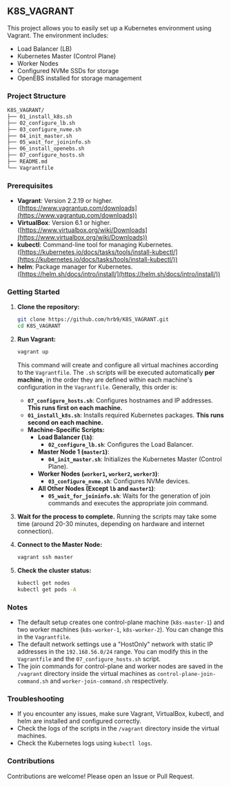 ## K8S_VAGRANT

This project allows you to easily set up a Kubernetes environment using Vagrant. The environment includes:

  * Load Balancer (LB)
  * Kubernetes Master (Control Plane)
  * Worker Nodes
  * Configured NVMe SSDs for storage
  * OpenEBS installed for storage management

### Project Structure
 ```bash
K8S_VAGRANT/
├── 01_install_k8s.sh
├── 02_configure_lb.sh
├── 03_configure_nvme.sh
├── 04_init_master.sh
├── 05_wait_for_joininfo.sh
├── 06_install_openebs.sh
├── 07_configure_hosts.sh
├── README.md
└── Vagrantfile
   ```

### Prerequisites

  * **Vagrant**: Version 2.2.19 or higher. ([https://www.vagrantup.com/downloads](https://www.vagrantup.com/downloads))
  * **VirtualBox**: Version 6.1 or higher. ([https://www.virtualbox.org/wiki/Downloads](https://www.virtualbox.org/wiki/Downloads))
  * **kubectl**: Command-line tool for managing Kubernetes. ([https://kubernetes.io/docs/tasks/tools/install-kubectl/](https://kubernetes.io/docs/tasks/tools/install-kubectl/))
  * **helm**: Package manager for Kubernetes. ([https://helm.sh/docs/intro/install/](https://helm.sh/docs/intro/install/))

### Getting Started

1.  **Clone the repository:**

    ```bash
    git clone https://github.com/hrb9/K8S_VAGRANT.git
    cd K8S_VAGRANT
    ```

2.  **Run Vagrant:**

    ```bash
    vagrant up
    ```

    This command will create and configure all virtual machines according to the `Vagrantfile`.
    The `.sh` scripts will be executed automatically **per machine**, in the order they are defined within each machine's configuration in the `Vagrantfile`. Generally, this order is:

      * **`07_configure_hosts.sh`**: Configures hostnames and IP addresses. **This runs first on each machine.**
      * **`01_install_k8s.sh`**: Installs required Kubernetes packages. **This runs second on each machine.**
      * **Machine-Specific Scripts:**
        * **Load Balancer (`lb`)**:
          * **`02_configure_lb.sh`**: Configures the Load Balancer.
        * **Master Node 1 (`master1`)**:
          * **`04_init_master.sh`**: Initializes the Kubernetes Master (Control Plane).
        * **Worker Nodes (`worker1`, `worker2`, `worker3`)**:
          * **`03_configure_nvme.sh`**: Configures NVMe devices.
        * **All Other Nodes (Except `lb` and `master1`)**:
          * **`05_wait_for_joininfo.sh`**: Waits for the generation of join commands and executes the appropriate join command.


3.  **Wait for the process to complete.** Running the scripts may take some time (around 20-30 minutes, depending on hardware and internet connection).

4.  **Connect to the Master Node:**

    ```bash
    vagrant ssh master
    ```

5.  **Check the cluster status:**

    ```bash
    kubectl get nodes
    kubectl get pods -A
    ```

### Notes

  * The default setup creates one control-plane machine (`k8s-master-1`) and two worker machines (`k8s-worker-1`, `k8s-worker-2`). You can change this in the `Vagrantfile`.
  * The default network settings use a "HostOnly" network with static IP addresses in the `192.168.56.0/24` range. You can modify this in the `Vagrantfile` and the `07_configure_hosts.sh` script.
  * The join commands for control-plane and worker nodes are saved in the `/vagrant` directory inside the virtual machines as `control-plane-join-command.sh` and `worker-join-command.sh` respectively.

### Troubleshooting

  * If you encounter any issues, make sure Vagrant, VirtualBox, kubectl, and helm are installed and configured correctly.
  * Check the logs of the scripts in the `/vagrant` directory inside the virtual machines.
  * Check the Kubernetes logs using `kubectl logs`.

### Contributions

Contributions are welcome\! Please open an Issue or Pull Request.